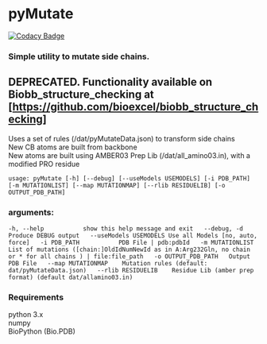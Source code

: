 # pyMutate
[![Codacy Badge](https://api.codacy.com/project/badge/Grade/035eb023fd9b4484977ace3dbc73acd1)](https://www.codacy.com/app/jlgelpi/pyMutate?utm_source=mmb.irbbarcelona.org&amp;utm_medium=referral&amp;utm_content=gitlab/BioExcel/pyMutate&amp;utm_campaign=Badge_Grade)
### Simple utility to mutate side chains.

## DEPRECATED. Functionality available on Biobb_structure_checking at [https://github.com/bioexcel/biobb_structure_checking]

Uses a set of rules (/dat/pyMutateData.json) to transform side chains  
New CB atoms are built from backbone  
New atoms are built using AMBER03 Prep Lib (/dat/all_amino03.in), with a modified PRO residue


`usage: pyMutate [-h] [--debug] [--useModels USEMODELS] [-i PDB_PATH]
                [-m MUTATIONLIST] [--map MUTATIONMAP] [--rlib RESIDUELIB]
                [-o OUTPUT_PDB_PATH]`

### arguments:  
 `-h, --help           show this help message and exit  
 --debug, -d           Produce DEBUG output  
 --useModels USEMODELS Use all Models [no, auto, force]  
 -i PDB_PATH           PDB File | pdb:pdbId  
 -m MUTATIONLIST       List of mutations ([chain:]OldIdNumNewId as in
                        A:Arg232Gln, no chain or * for all chains ) |
                        file:file_path  
 -o OUTPUT_PDB_PATH   Output PDB File  
--map MUTATIONMAP    Mutation rules (default: dat/pyMutateData.json)  
 --rlib RESIDUELIB    Residue Lib (amber prep format) (default dat/allamino03.in)  `
 
### Requirements
 python 3.x  
 numpy    
 BioPython (Bio.PDB)  

